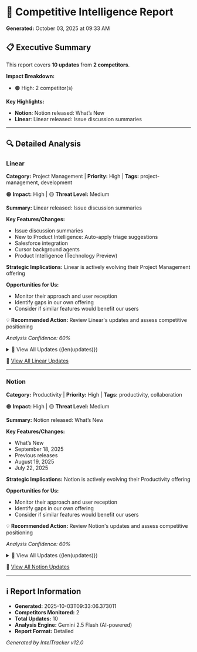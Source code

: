 # 🎯 Competitive Intelligence Report

**Generated:** October 03, 2025 at 09:33 AM

## 📋 Executive Summary

This report covers **10 updates** from **2 competitors**.

**Impact Breakdown:**
- 🟠 High: 2 competitor(s)

**Key Highlights:**
- **Notion**: Notion released: What’s New
- **Linear**: Linear released: Issue discussion summaries

---

## 🔍 Detailed Analysis

### Linear

**Category:** Project Management | **Priority:** High | **Tags:** project-management, development

🟠 **Impact:** High | 🟡 **Threat Level:** Medium

**Summary:** Linear released: Issue discussion summaries

**Key Features/Changes:**
- Issue discussion summaries
- New to Product Intelligence: Auto-apply triage suggestions
- Salesforce integration
- Cursor background agents
- Product Intelligence (Technology Preview)

**Strategic Implications:** Linear is actively evolving their Project Management offering

**Opportunities for Us:**
- Monitor their approach and user reception
- Identify gaps in our own offering
- Consider if similar features would benefit our users

💡 **Recommended Action:** Review Linear's updates and assess competitive positioning

*Analysis Confidence: 60%*

<details>
<summary>📄 View All Updates ({len(updates)})</summary>

#### Update 1: Issue discussion summaries

*PT0S* | *Source: WEBSITE*

Issue discussion summariesIssue discussion summaries⁠Discussion summaries now appear on issues with substantial activity. Read these summaries to understand what's happened in an issue without reading every comment.Summaries capture decisions, blockers, debates and their resolutions, and key people involved. When new comments are posted, summaries automatically regenerate to reflect changes.Elapsed00:00Seek to:00:00/Duration00:00Remaining−00:00Citations point back to specific comments that support the summary's claims. Hover over a citation to view the source material and click through to read...

[View Source →](https://linear.app/changelog)

#### Update 2: New to Product Intelligence: Auto-apply triage suggestions

*PT0S* | *Source: WEBSITE*

September 18, 2025 September 18, 2025 New to Product Intelligence: Auto-apply triage suggestionsNew to Product Intelligence: Auto-apply triage suggestions⁠Let Product Intelligence take the first pass at triage and automatically apply suggestions to issues.Elapsed00:00Seek to:00:00/Duration00:00Remaining−00:00Set up rules to automatically accept suggestions for individual issue properties, or only for specific values. For example, you can configure triage suggestions to always apply the suggested team and assignee but only automatically apply specific labels likebug.Properties that have been au...

[View Source →](https://linear.app/changelog)

#### Update 3: Salesforce integration

*PT0S* | *Source: WEBSITE*

September 4, 2025 September 4, 2025 Salesforce integrationSalesforce integration⁠Elapsed00:00Seek to:00:00/Duration00:00Remaining−00:00Linear'sSalesforce integrationconnects customer cases and account data from your CRM with product work in Linear.Escalate customer cases to the product team by creating Linear issues or linking existing ones — directly from Salesforce. Customer-facing teams can submit feature requests, share product feedback, and report bugs affecting existing customers or impacting new opportunities.Linear issue details are surfaced directly in Salesforce and updated in realti...

[View Source →](https://linear.app/changelog)

#### Update 4: Cursor background agents

*PT0S* | *Source: WEBSITE*

Cursor background agentsCursor background agents⁠Assign issues to Cursor and launch background agents from within Linear.Elapsed00:00Seek to:00:00/Duration00:00Remaining−00:00You can now add Cursor as an agent in your workspace. The Cursor agent can work alongside your team to make code changes or answer questions. When an issue is delegated to Cursor, it will use the full issue context to create a plan and start working on an implementation.Engineers can fully delegate well-defined issues to Cursor without leaving Linear. Describe the task in plain language and Cursor will automatically creat...

[View Source →](https://linear.app/changelog)

#### Update 5: Product Intelligence (Technology Preview)

*PT0S* | *Source: WEBSITE*

Product Intelligence (Technology Preview)Product Intelligence (Technology Preview)⁠Product Intelligence streamlines your product operations with AI assistance for routine, manual tasks. Today we are previewing the first of its capabilities: automating the overhead of triage intake.Elapsed00:00Seek to:00:00/Duration00:00Remaining−00:00When activated, Product Intelligence examines all issues sent to Triage and does the tedious parts of the intake process for you. It will research past and existing issues for context, making informed suggestions on which team, projects, and assignee to route the ...

[View Source →](https://linear.app/changelog)

</details>

🔗 [View All Linear Updates](https://linear.app/changelog)

---

### Notion

**Category:** Productivity | **Priority:** High | **Tags:** productivity, collaboration

🟠 **Impact:** High | 🟡 **Threat Level:** Medium

**Summary:** Notion released: What’s New

**Key Features/Changes:**
- What’s New
- September 18, 2025
- Previous releases
- August 19, 2025
- July 22, 2025

**Strategic Implications:** Notion is actively evolving their Productivity offering

**Opportunities for Us:**
- Monitor their approach and user reception
- Identify gaps in our own offering
- Consider if similar features would benefit our users

💡 **Recommended Action:** Review Notion's updates and assess competitive positioning

*Analysis Confidence: 60%*

<details>
<summary>📄 View All Updates ({len(updates)})</summary>

#### Update 1: What’s New

*Source: WEBSITE*

What’s NewFollow @NotionHQ What’s NewFollow @NotionHQ Follow @NotionHQ Follow @NotionHQ

[View Source →](https://www.notion.so/releases)

#### Update 2: September 18, 2025

*September 18, 2025* | *Source: WEBSITE*

September 18, 2025 Notion 3.0: Agents Notion 3.0 is here! We’ve rebuilt Notion AI from the ground up as Agents.Now, anything you can do in Notion, your Agent can do for you. It’s the most advanced knowledge work agent in the world. It’s capable of over 20 minutes of multi‑step actions with a state‑of‑the‑art memory system (using Notion pages and databases).With Notion 1.0 and 2.0, we gave you the tools to do your work in one place. With 3.0, you get Agents that do the work for you, so you can reclaim time and focus on building your life’s work.Anything you can do in Notion, your Agent can do (...

[View Source →](https://www.notion.so/releases)

#### Update 3: Previous releases

*August 19, 2025* | *Source: WEBSITE*

Previous releases Previous releases August 19, 2025Notion 2.53 It’s here: Offline modeNotion 2.53 It’s here: Offline modeJuly 22, 2025Notion in Indonesian, Thai, and VietnameseNotion is now available in Indonesian, Thai, and Vietnamese.July 10, 2025Notion 2.52: Everything is databaseNotion 2.52: Everything is databaseMay 13, 2025Notion 2.51: AI Meeting Notes, Enterprise Search & moreNotion AI for workApril 15, 2025Notion 2.50: Meet Notion MailNotion 2.50: Meet Notion MailMarch 26, 2025Notion 2.49: Page verification, Notion Forms with conditional logic, and more!Notion 2.49: Page verification, ...

[View Source →](https://www.notion.so/releases)

#### Update 4: August 19, 2025

*August 19, 2025* | *Source: WEBSITE*

Notion 2.53 It’s here: Offline mode Notion 2.53 It’s here: Offline mode

[View Source →](https://www.notion.so/releases)

#### Update 5: July 22, 2025

*July 22, 2025* | *Source: WEBSITE*

Notion in Indonesian, Thai, and Vietnamese Notion is now available in Indonesian, Thai, and Vietnamese.

[View Source →](https://www.notion.so/releases)

</details>

🔗 [View All Notion Updates](https://www.notion.so/releases/rss)

---

## ℹ️ Report Information

- **Generated:** 2025-10-03T09:33:06.373011
- **Competitors Monitored:** 2
- **Total Updates:** 10
- **Analysis Engine:** Gemini 2.5 Flash (AI-powered)
- **Report Format:** Detailed

*Generated by IntelTracker v12.0*
